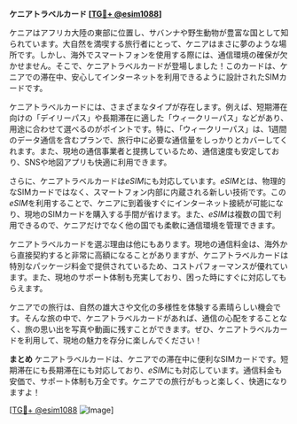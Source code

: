 **ケニアトラベルカード [[TG💪+ @esim1088](https://t.me/s/esim1088)]**

ケニアはアフリカ大陸の東部に位置し、サバンナや野生動物が豊富な国として知られています。大自然を満喫する旅行者にとって、ケニアはまさに夢のような場所です。しかし、海外でスマートフォンを使用する際には、通信環境の確保が欠かせません。そこで、ケニアトラベルカードが登場しました！このカードは、ケニアでの滞在中、安心してインターネットを利用できるように設計されたSIMカードです。

ケニアトラベルカードには、さまざまなタイプが存在します。例えば、短期滞在向けの「デイリーパス」や長期滞在に適した「ウィークリーパス」などがあり、用途に合わせて選べるのがポイントです。特に、「ウィークリーパス」は、1週間のデータ通信を含むプランで、旅行中に必要な通信量をしっかりとカバーしてくれます。また、現地の通信事業者と提携しているため、通信速度も安定しており、SNSや地図アプリも快適に利用できます。

さらに、ケニアトラベルカードは*eSIM*にも対応しています。*eSIM*とは、物理的なSIMカードではなく、スマートフォン内部に内蔵される新しい技術です。この*eSIM*を利用することで、ケニアに到着後すぐにインターネット接続が可能になり、現地のSIMカードを購入する手間が省けます。また、*eSIM*は複数の国で利用できるので、ケニアだけでなく他の国でも柔軟に通信環境を管理できます。

ケニアトラベルカードを選ぶ理由は他にもあります。現地の通信料金は、海外から直接契約すると非常に高額になることがありますが、ケニアトラベルカードは特別なパッケージ料金で提供されているため、コストパフォーマンスが優れています。また、現地のサポート体制も充実しており、困った時にすぐに対応してもらえます。

ケニアでの旅行は、自然の雄大さや文化の多様性を体験する素晴らしい機会です。そんな旅の中で、ケニアトラベルカードがあれば、通信の心配をすることなく、旅の思い出を写真や動画に残すことができます。ぜひ、ケニアトラベルカードを利用して、現地の魅力を存分に楽しんでください！

**まとめ**
ケニアトラベルカードは、ケニアでの滞在中に便利なSIMカードです。短期滞在にも長期滞在にも対応しており、*eSIM*にも対応しています。通信料金も安価で、サポート体制も万全です。ケニアでの旅行がもっと楽しく、快適になりますよ！

[[TG💪+ @esim1088](https://t.me/s/esim1088) ![Image](https://i.postimg.cc/Y0z9fWf4/image.png)]